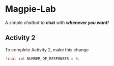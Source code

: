 # Magpie-Lab
A simple _chatbot_ to **chat** with _**whenever you want!**_
## Activity 2
To complete Activity 2, make this change
```java
final int NUMBER_OF_RESPONSES = 6;
```

